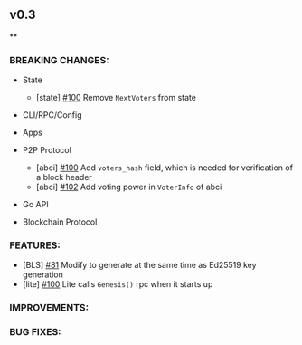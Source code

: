 ## v0.3

\*\*

### BREAKING CHANGES:

- State
  - [state] [\#100](https://github.com/line/tendermint/pull/100) Remove `NextVoters` from state

- CLI/RPC/Config

- Apps

- P2P Protocol
  - [abci] [\#100](https://github.com/line/tendermint/pull/100) Add `voters_hash` field, which is needed for verification of a block header
  - [abci] [\#102](https://github.com/line/tendermint/pull/102) Add voting power in `VoterInfo` of abci 
   
- Go API

- Blockchain Protocol

### FEATURES:
- [BLS] [\#81](https://github.com/line/tendermint/issues/81) Modify to generate at the same time as Ed25519 key generation
- [lite] [\#100](https://github.com/line/tendermint/pull/100) Lite calls `Genesis()` rpc when it starts up

### IMPROVEMENTS:

### BUG FIXES:
